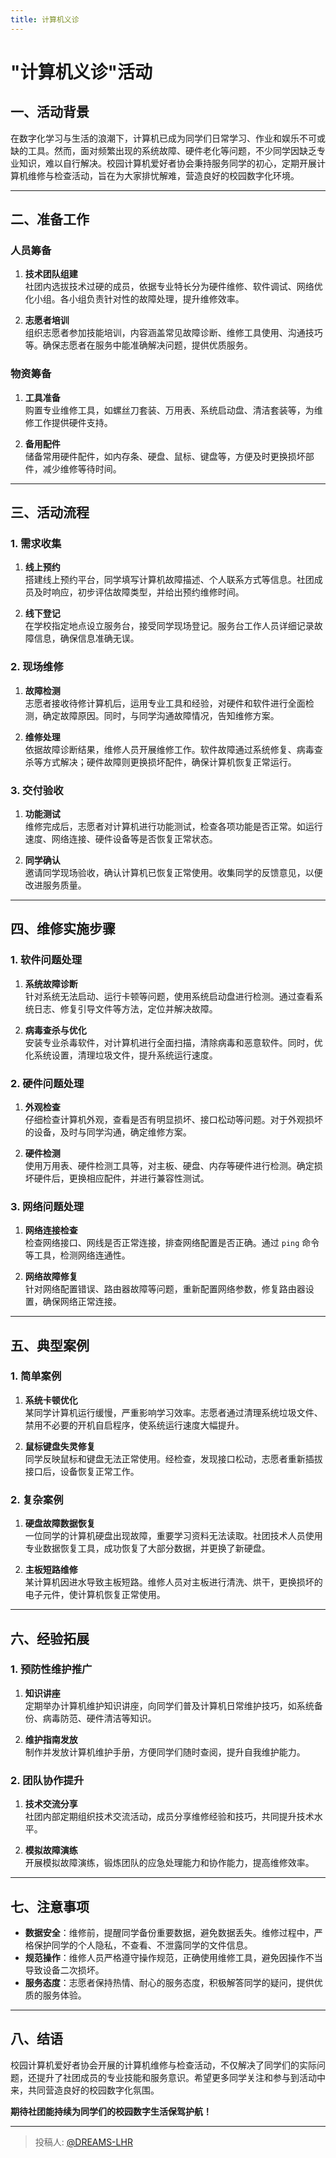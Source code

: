 ```yaml
---
title: 计算机义诊
---
```


# "计算机义诊"活动
 
## 一、活动背景
 
在数字化学习与生活的浪潮下，计算机已成为同学们日常学习、作业和娱乐不可或缺的工具。然而，面对频繁出现的系统故障、硬件老化等问题，不少同学因缺乏专业知识，难以自行解决。校园计算机爱好者协会秉持服务同学的初心，定期开展计算机维修与检查活动，旨在为大家排忧解难，营造良好的校园数字化环境。
 
---
 
## 二、准备工作
 
### 人员筹备
 
1. **技术团队组建**  
  社团内选拔技术过硬的成员，依据专业特长分为硬件维修、软件调试、网络优化小组。各小组负责针对性的故障处理，提升维修效率。
 
2. **志愿者培训**  
  组织志愿者参加技能培训，内容涵盖常见故障诊断、维修工具使用、沟通技巧等。确保志愿者在服务中能准确解决问题，提供优质服务。
 
### 物资筹备
 
1. **工具准备**  
  购置专业维修工具，如螺丝刀套装、万用表、系统启动盘、清洁套装等，为维修工作提供硬件支持。
 
2. **备用配件**  
  储备常用硬件配件，如内存条、硬盘、鼠标、键盘等，方便及时更换损坏部件，减少维修等待时间。
 
---
 
## 三、活动流程
 
### 1. 需求收集
 
1. **线上预约**  
  搭建线上预约平台，同学填写计算机故障描述、个人联系方式等信息。社团成员及时响应，初步评估故障类型，并给出预约维修时间。
 
2. **线下登记**  
  在学校指定地点设立服务台，接受同学现场登记。服务台工作人员详细记录故障信息，确保信息准确无误。
 
### 2. 现场维修
 
1. **故障检测**  
  志愿者接收待修计算机后，运用专业工具和经验，对硬件和软件进行全面检测，确定故障原因。同时，与同学沟通故障情况，告知维修方案。
 
2. **维修处理**  
  依据故障诊断结果，维修人员开展维修工作。软件故障通过系统修复、病毒查杀等方式解决；硬件故障则更换损坏配件，确保计算机恢复正常运行。
 
### 3. 交付验收
 
1. **功能测试**  
  维修完成后，志愿者对计算机进行功能测试，检查各项功能是否正常。如运行速度、网络连接、硬件设备等是否恢复正常状态。
 
2. **同学确认**  
  邀请同学现场验收，确认计算机已恢复正常使用。收集同学的反馈意见，以便改进服务质量。
 
---
 
## 四、维修实施步骤
 
### 1. 软件问题处理
 
1. **系统故障诊断**  
  针对系统无法启动、运行卡顿等问题，使用系统启动盘进行检测。通过查看系统日志、修复引导文件等方法，定位并解决故障。
 
2. **病毒查杀与优化**  
  安装专业杀毒软件，对计算机进行全面扫描，清除病毒和恶意软件。同时，优化系统设置，清理垃圾文件，提升系统运行速度。
 
### 2. 硬件问题处理
 
1. **外观检查**  
  仔细检查计算机外观，查看是否有明显损坏、接口松动等问题。对于外观损坏的设备，及时与同学沟通，确定维修方案。
 
2. **硬件检测**  
  使用万用表、硬件检测工具等，对主板、硬盘、内存等硬件进行检测。确定损坏硬件后，更换相应配件，并进行兼容性测试。
 
### 3. 网络问题处理
 
1. **网络连接检查**  
  检查网络接口、网线是否正常连接，排查网络配置是否正确。通过 `ping` 命令等工具，检测网络连通性。
 
2. **网络故障修复**  
  针对网络配置错误、路由器故障等问题，重新配置网络参数，修复路由器设置，确保网络正常连接。
 
---
 
## 五、典型案例
 
### 1. 简单案例
 
1. **系统卡顿优化**  
  某同学计算机运行缓慢，严重影响学习效率。志愿者通过清理系统垃圾文件、禁用不必要的开机自启程序，使系统运行速度大幅提升。
 
2. **鼠标键盘失灵修复**  
  同学反映鼠标和键盘无法正常使用。经检查，发现接口松动，志愿者重新插拔接口后，设备恢复正常工作。
 
### 2. 复杂案例
 
1. **硬盘故障数据恢复**  
  一位同学的计算机硬盘出现故障，重要学习资料无法读取。社团技术人员使用专业数据恢复工具，成功恢复了大部分数据，并更换了新硬盘。
 
2. **主板短路维修**  
  某计算机因进水导致主板短路。维修人员对主板进行清洗、烘干，更换损坏的电子元件，使计算机恢复正常使用。
 
---
 
## 六、经验拓展
 
### 1. 预防性维护推广
 
1. **知识讲座**  
  定期举办计算机维护知识讲座，向同学们普及计算机日常维护技巧，如系统备份、病毒防范、硬件清洁等知识。
 
2. **维护指南发放**  
  制作并发放计算机维护手册，方便同学们随时查阅，提升自我维护能力。
 
### 2. 团队协作提升
 
1. **技术交流分享**  
  社团内部定期组织技术交流活动，成员分享维修经验和技巧，共同提升技术水平。
 
2. **模拟故障演练**  
  开展模拟故障演练，锻炼团队的应急处理能力和协作能力，提高维修效率。
 
---
 
## 七、注意事项
 
- **数据安全**：维修前，提醒同学备份重要数据，避免数据丢失。维修过程中，严格保护同学的个人隐私，不查看、不泄露同学的文件信息。
- **规范操作**：维修人员严格遵守操作规范，正确使用维修工具，避免因操作不当导致设备二次损坏。
- **服务态度**：志愿者保持热情、耐心的服务态度，积极解答同学的疑问，提供优质的服务体验。
 
---
 
## 八、结语
 
校园计算机爱好者协会开展的计算机维修与检查活动，不仅解决了同学们的实际问题，还提升了社团成员的专业技能和服务意识。希望更多同学关注和参与到活动中来，共同营造良好的校园数字化氛围。
 
**期待社团能持续为同学们的校园数字生活保驾护航！**

---

> 投稿人: [@DREAMS-LHR](https://github.com/DREAMS-LHR)
